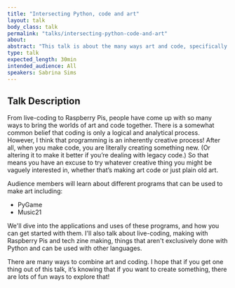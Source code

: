 ```yaml
---
title: "Intersecting Python, code and art"
layout: talk
body_class: talk
permalink: "talks/intersecting-python-code-and-art"
about: 
abstract: "This talk is about the many ways art and code, specifically Python code, can come together. People can learn from this talk how they can experiment with being artistically creative while they do code-y things."
type: talk
expected_length: 30min
intended_audience: All
speakers: Sabrina Sims
---
```


## Talk Description
From live-coding to Raspberry Pis, people have come up with so many ways to bring the worlds of art and code together.
There is a somewhat common belief that coding is only a logical and analytical process.
However, I think that programming is an inherently creative process!
After all, when you make code, you are literally creating something new.
(Or altering it to make it better if you’re dealing with legacy code.)
So that means you have an excuse to try whatever creative thing you might be vaguely interested in, whether that’s making art code or just plain old art.

Audience members will learn about different programs that can be used to make art including:

* PyGame
* Music21

We'll dive into the applications and uses of these programs, and how you can get started with them.
I'll also talk about live-coding, making with Raspberry Pis and tech zine making, things that aren't exclusively done with Python and can be used with other languages. 

There are many ways to combine art and coding.
I hope that if you get one thing out of this talk, it’s knowing that if you want to create something, there are lots of fun ways to explore that!
